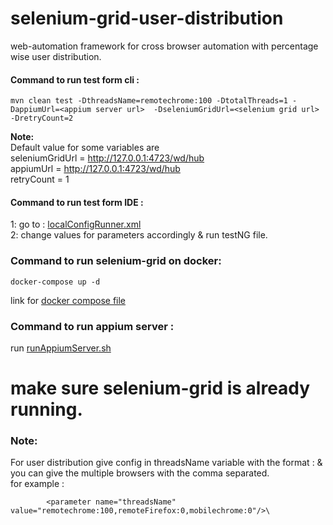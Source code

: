 # selenium-grid-user-distribution
web-automation framework for cross browser automation with percentage wise user distribution.

#### Command to run test form cli :

```shell script
mvn clean test -DthreadsName=remotechrome:100 -DtotalThreads=1 -DappiumUrl=<appium server url>  -DseleniumGridUrl=<selenium grid url> -DretryCount=2
```

****Note: <br />****
Default value for some variables are <br />
seleniumGridUrl =  http://127.0.0.1:4723/wd/hub <br />
appiumUrl = http://127.0.0.1:4723/wd/hub <br/>
retryCount = 1

#### Command to run test form IDE :
1: go to : [localConfigRunner.xml](./src/main/resources/config/localConfigRunner.xml) <br/>
2: change values for parameters accordingly & run testNG file. <br/>

### Command to run selenium-grid on docker:
```shell script
docker-compose up -d
```
link for [docker compose file](./docker-compose.yml) <br/>


### Command to run appium server :
run [runAppiumServer.sh](./runAppiumServer.sh) <br/>
# make sure selenium-grid is already running. 

### ****Note:**** ###
For user distribution give config in threadsName variable with the format <browsername>:<percentage> & you can give the multiple browsers with the comma separated.<br/>
for example :
```
        <parameter name="threadsName" value="remotechrome:100,remoteFirefox:0,mobilechrome:0"/>\
```




